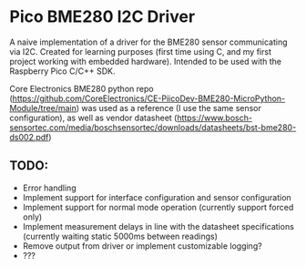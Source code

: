 # Pico BME280 I2C Driver

A naive implementation of a driver for the BME280 sensor communicating via I2C. Created for learning purposes (first time using C, and my first project working with embedded hardware). Intended to be used with the Raspberry Pico C/C++ SDK.

Core Electronics BME280 python repo (https://github.com/CoreElectronics/CE-PiicoDev-BME280-MicroPython-Module/tree/main) was used as a reference (I use the same sensor configuration), as well as vendor datasheet (https://www.bosch-sensortec.com/media/boschsensortec/downloads/datasheets/bst-bme280-ds002.pdf)

## TODO:
* Error handling
* Implement support for interface configuration and sensor configuration
* Implement support for normal mode operation (currently support forced only)
* Implement measurement delays in line with the datasheet specifications (currently waiting static 5000ms between readings)
* Remove output from driver or implement customizable logging?
* ???